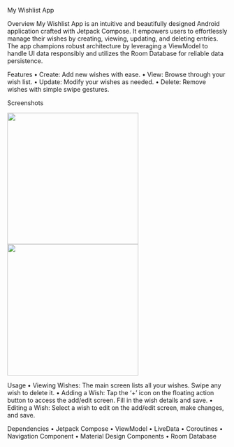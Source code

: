 My Wishlist App

Overview
My Wishlist App is an intuitive and beautifully designed Android application crafted with Jetpack Compose. It empowers users to effortlessly manage their wishes by creating, viewing, updating, and deleting entries. The app champions robust architecture by leveraging a ViewModel to handle UI data responsibly and utilizes the Room Database for reliable data persistence.

Features
•	Create: Add new wishes with ease.
•	View: Browse through your wish list.
•	Update: Modify your wishes as needed.
•	Delete: Remove wishes with simple swipe gestures.

Screenshots

<img src="https://github.com/adityasinghkushwah17/WishList_App/assets/130901654/f450a154-776e-4c44-8612-0d2a95b39db5" height="300" /> <img src="https://github.com/adityasinghkushwah17/WishList_App/assets/130901654/8aac37f9-b952-4a72-99d1-2f659651178c" height="300" />

Usage
•	Viewing Wishes: The main screen lists all your wishes. Swipe any wish to delete it.
•	Adding a Wish: Tap the ‘+’ icon on the floating action button to access the add/edit screen. Fill in the wish details and save.
•	Editing a Wish: Select a wish to edit on the add/edit screen, make changes, and save.

Dependencies
•	Jetpack Compose
•	ViewModel
•	LiveData
•	Coroutines
•	Navigation Component
•	Material Design Components
•	Room Database

